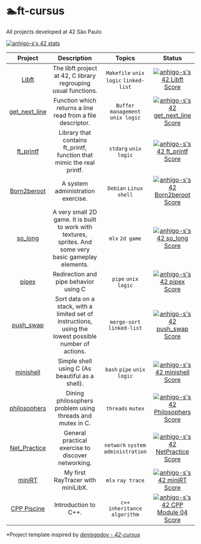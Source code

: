 # 🏊ft-cursus

All projects developed at 42 São Paulo

[![anhigo-s's 42 stats](https://badge42.vercel.app/api/v2/cl1mzhqsg000609lex2an5jr4/stats?cursusId=21&coalitionId=piscine)](https://github.com/JaeSeoKim/badge42)


| Project | Description | Topics |Status |
|:-------:|:-------:|:-------:|:-------:|
| [Libft](https://github.com/andersonhsporto/ft-libft) | The libft project at 42, C library regrouping usual functions.  |`Makefile` `unix logic` `linked-list` | [![anhigo-s's 42 Libft Score](https://badge42.vercel.app/api/v2/cl1mzhqsg000609lex2an5jr4/project/2264343)](https://github.com/JaeSeoKim/badge42) |
| [get_next_line](https://github.com/andersonhsporto/ft-get-next-line) | Function which returns a line read from a file descriptor.  |`Buffer management` `unix logic` | [![anhigo-s's 42 get_next_line Score](https://badge42.vercel.app/api/v2/cl1mzhqsg000609lex2an5jr4/project/2291498)](https://github.com/JaeSeoKim/badge42) |
| [ft_printf](https://github.com/andersonhsporto/ft-printf) | Library that contains ft_printf, function that mimic the real printf.  |`stdarg` `unix logic` | [![anhigo-s's 42 ft_printf Score](https://badge42.vercel.app/api/v2/cl1mzhqsg000609lex2an5jr4/project/2317434)](https://github.com/JaeSeoKim/badge42) |
| [Born2beroot](https://github.com/andersonhsporto/ft-Born2beroot) | A system administration exercise.  |`Debian` `Linux` `shell` | [![anhigo-s's 42 Born2beroot Score](https://badge42.vercel.app/api/v2/cl1mzhqsg000609lex2an5jr4/project/2339536)](https://github.com/JaeSeoKim/badge42)|
| [so_long](https://github.com/andersonhsporto/ft-so_long) | A very small 2D game. It is built to work with textures, sprites. And some very basic gameplay elements.   |`mlx` `2d game` | [![anhigo-s's 42 so_long Score](https://badge42.vercel.app/api/v2/cl1mzhqsg000609lex2an5jr4/project/2362357)](https://github.com/JaeSeoKim/badge42)|
| [pipex](https://github.com/andersonhsporto/ft-pipex) | Redirection and pipe behavior using C   | `pipe` `unix logic` | [![anhigo-s's 42 pipex Score](https://badge42.vercel.app/api/v2/cl1mzhqsg000609lex2an5jr4/project/2398409)](https://github.com/JaeSeoKim/badge42)|
| [push_swap](https://github.com/andersonhsporto/ft-push-swap) | Sort data on a stack, with a limited set of instructions, using the lowest possible number of actions.  | `merge-sort` `linked-list` | [![anhigo-s's 42 push_swap Score](https://badge42.vercel.app/api/v2/cl1mzhqsg000609lex2an5jr4/project/2440374)](https://github.com/JaeSeoKim/badge42)|
| [minishell](https://github.com/andersonhsporto/ft-minishell-ht) | Simple shell using C (As beautiful as a shell).   | `bash` `pipe` `unix logic` | [![anhigo-s's 42 minishell Score](https://badge42.vercel.app/api/v2/cl1mzhqsg000609lex2an5jr4/project/2457507)](https://github.com/JaeSeoKim/badge42)|
| [philosophers](https://github.com/andersonhsporto/ft-philosophers) | Dining philosophers problem using threads and mutex in C.   | `threads` `mutex` | [![anhigo-s's 42 Philosophers Score](https://badge42.vercel.app/api/v2/cl1mzhqsg000609lex2an5jr4/project/2535873)](https://github.com/JaeSeoKim/badge42)|
| [Net_Practice](https://github.com/andersonhsporto/ft-Net_Practice) | General practical exercise to discover networking.   | `network` `system administration` | [![anhigo-s's 42 NetPractice Score](https://badge42.vercel.app/api/v2/cl1mzhqsg000609lex2an5jr4/project/2547474)](https://github.com/JaeSeoKim/badge42)|
| [miniRT](https://github.com/andersonhsporto/ft-miniRT) | My first RayTracer with miniLibX.   | `mlx` `ray trace` | [![anhigo-s's 42 miniRT Score](https://badge42.vercel.app/api/v2/cl1mzhqsg000609lex2an5jr4/project/2556166)](https://github.com/JaeSeoKim/badge42)|
| [CPP Piscine](https://github.com/andersonhsporto/CPP_piscine) | Introduction to C++.   | `c++` `inheritance` `algorithm` | [![anhigo-s's 42 CPP Module 04 Score](https://badge42.vercel.app/api/v2/cl1mzhqsg000609lex2an5jr4/project/2759392)](https://github.com/JaeSeoKim/badge42)|

*Project template inspired by [<em>denisgodoy - 42-cursus</em>](https://github.com//denisgodoy/42-cursus/) 
